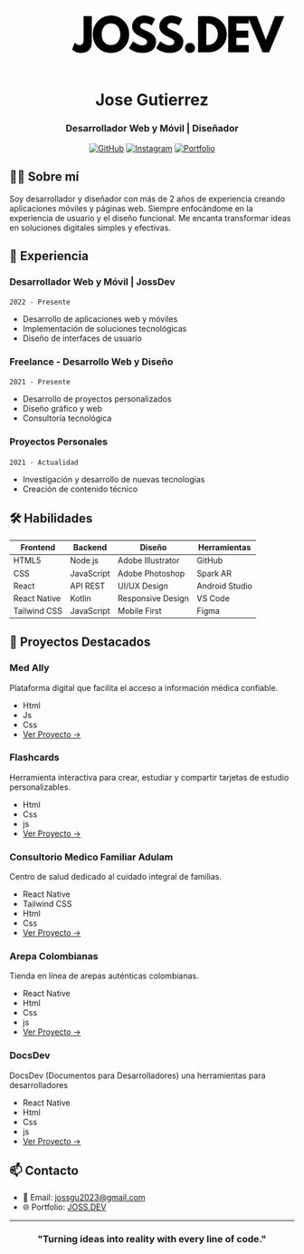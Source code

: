 
  <div align="center">
  <img src="icon.gif" alt="Logo" />
  </div>



<div align="center">

# Jose Gutierrez
### Desarrollador Web y Móvil | Diseñador

[![GitHub](https://img.shields.io/badge/GitHub-100000?style=for-the-badge&logo=github&logoColor=white)](https://github.com/josssdev)
[![Instagram](https://img.shields.io/badge/Instagram-000000?style=for-the-badge&logo=Instagram&logoColor=red)](https://www.instagram.com/joss_0700/)
[![Portfolio](https://img.shields.io/badge/Portfolio-000000?style=for-the-badge&logo=About.me&logoColor=white)](https://josssdev.github.io/Portafolio-Joss.Dev)

</div>

## 👨‍💻 Sobre mí

Soy desarrollador y diseñador con más de 2 años de experiencia creando aplicaciones móviles y páginas web. Siempre enfocándome en la experiencia de usuario y el diseño funcional. Me encanta transformar ideas en soluciones digitales simples y efectivas.

## 💼 Experiencia

### Desarrollador Web y Móvil | JossDev
`2022 - Presente`
- Desarrollo de aplicaciones web y móviles
- Implementación de soluciones tecnológicas
- Diseño de interfaces de usuario

### Freelance - Desarrollo Web y Diseño
`2021 - Presente`
- Desarrollo de proyectos personalizados
- Diseño gráfico y web
- Consultoría tecnológica

### Proyectos Personales
`2021 - Actualidad`
- Investigación y desarrollo de nuevas tecnologías
- Creación de contenido técnico

## 🛠 Habilidades

<div align="center">

| Frontend | Backend | Diseño | Herramientas |
|----------|---------|--------|--------------|
| HTML5    | Node.js | Adobe Illustrator | GitHub |
| CSS      | JavaScript | Adobe Photoshop   | Spark AR |
| React    | API REST| UI/UX Design      |  Android Studio |
| React Native | Kotlin | Responsive Design | VS Code |
| Tailwind CSS | JavaScript | Mobile First | Figma |

</div>

## 🚀 Proyectos Destacados

### Med Ally
Plataforma digital que facilita el acceso a información médica confiable.
- Html
- Js
- Css
- [Ver Proyecto →](https://josssdev.github.io/MedAlly/)

### Flashcards
Herramienta interactiva para crear, estudiar y compartir tarjetas de estudio personalizables.
- Html
- Css
- js
- [Ver Proyecto →](https://josssdev.github.io/Flashcards.joss/)

### Consultorio Medico Familiar Adulam
Centro de salud dedicado al cuidado integral de familias.
- React Native 
- Tailwind CSS
- Html
- Css
- [Ver Proyecto →](https://josssdev.github.io/Adulam/)

### Arepa Colombianas
Tienda en línea de arepas auténticas colombianas.
- React Native
- Html
- Css
- js
- [Ver Proyecto →](https://josssdev.github.io/Arepas-Colombianas/)

### DocsDev
DocsDev (Documentos para Desarrolladores) una herramientas para desarrolladores
- React Native
- Html
- Css
- js
- [Ver Proyecto →](https://josssdev.github.io/DocsDev/)


## 📫 Contacto

- 📧 Email: [jossgu2023@gmail.com](jossgu2023@gmail.com)
- 🌐 Portfolio: [JOSS.DEV](https://josssdev.github.io/Portafolio-Joss.Dev/)

<div align="center">

---

###  "Turning ideas into reality with every line of code."
</div>
